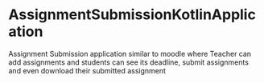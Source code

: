 # AssignmentSubmissionKotlinApplication
Assignment Submission application similar to moodle where Teacher can add assignments and students can see its deadline, submit assignments and even download their submitted assignment

